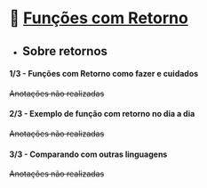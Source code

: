 # 🎯 <u>Funções com Retorno</u>
* ## Sobre retornos

#### 1/3 - Funções com Retorno como fazer e cuidados

~~Anotações não realizadas~~

#### 2/3 - Exemplo de função com retorno no dia a dia

~~Anotações não realizadas~~

#### 3/3 - Comparando com outras linguagens

~~Anotações não realizadas~~
